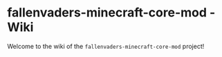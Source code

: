 # fallenvaders-minecraft-core-mod - Wiki

Welcome to the wiki of the `fallenvaders-minecraft-core-mod` project!
